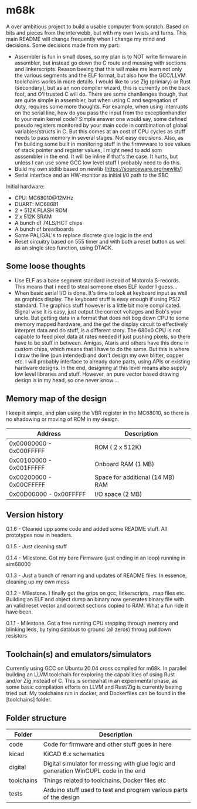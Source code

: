 # m68k
A over ambitious project to build a usable computer from scratch. Based on bits and pieces from the interwebb, but with my own twists and turns. This main README will change frequently when I change my mind and decisions. Some decisions made from my part:

- Assembler is fun in small doses, so my plan is to NOT write firmware in assembler, but instead go down the C route and messing with sections and linkerscripts. Reason beeing that this will make me learn not only the various segments and the ELF format, but also how the GCC/LLVM toolchains works in more details. I would like to use Zig (primary) or Rust (secondary), but as an non compiler wizard, this is currently on the back foot, and O'l trusted C will do. There are some chanllenges though, that are quite simple in assembler, but when using C and segregation of duty, requires some more thoughts. For example, when using interrupts on the serial line, how do you pass the input from the exceptionhandler to your main kernel code? Simple answer one would say, some defined pseudo registers monitored by your main code in combination of global variables/structs in C. But this comes at an cost of CPU cycles as stuff needs to pass memory in several stages. Not easy decisions. Also, as I'm building some built in monitoring stuff in the firmwware to see values of stack pointer and register values, I might need to add som asssembler in the end. It will be inline if that's the case. It hurts, but unless I can use some GCC low level stuff I probably need to do this.
- Build my own stdlib based on newlib (https://sourceware.org/newlib/)
- Serial interface and an HW-monitor as initial I/0 path to the SBC 

Initial hardware:
- CPU: MC68010@12MHz
- DUART: MC68681
- 2 * 512K FLASH ROM
- 2 x 512K SRAM
- A bunch of 74LS/HCT chips
- A bunch of breadboards
- Some PAL/GAL's to replace discrete glue logic in the end
- Reset circuitry based on 555 timer and with both a reset button as well as an single step function, using DTACK.

## Some loose thoughts
- Use ELF as a base segment standard instead of Motorola S-records. This means that i need to steal someone elses ELF loader I guess... 
- When basic serial I/O is done. It's time to look at keyboard input as well as graphics display. The keyboard stuff is easy enough if using PS/2 standard. The graphics stuff however is a little bit more complicated. Signal wise it is easy, just output the correct voltages and Bob's your uncle. But getting data in a format that does not bog down CPU to some memory mapped hardware, and the get the display circuit to effectively interpret data and do stuff, is a different story. The 680x0 CPU is not capable to feed pixel data at rates needed if just pushing pixels, so there have to be stuff in between. Amigas, Ataris and others have this done in custom chips, which means that I have to do the same. But this is where I draw the line (pun intended) and don't design my own blitter, copper etc. I will probably interface to already done parts, using APIs or existing hardware designs. In the end, designing at this level means also supply low level libraries and stuff. However, an pure vector based drawing design is in my head, so one never know....

## Memory map of the design
I keep it simple, and plan using the VBR register in the MC68010, so there is no shadowing or moving of ROM in my design.

| Address                 | Description                                                             |
|-------------------------|-------------------------------------------------------------------------|
| 0x00000000 - 0x000FFFFF | ROM ( 2 x 512K)                                                         |
| 0x00100000 - 0x001FFFFF | Onboard RAM (1 MB)                                                      |
| 0x00200000 - 0x00CFFFFF | Space for additional (14 MB) RAM                                        |
| 0x00D00000 - 0x00FFFFF  | I/O space  (2 MB)                                                       | 

## Version history
0.1.6 - Cleaned upp some code and added some README stuff. All prototypes now in headers.

0.1.5 - Just cleaning stuff

0.1.4 - Milestone. Got my bare Firmware (just ending in an loop) running in sim68000

0.1.3 - Just a bunch of renaming and updates of README files. In essence, cleaning up my own mess

0.1.2 - Milestone. I finally got the grips on gcc, linkerscripts, .map files etc. Building an ELF and object dump an binary now generates binary file with an valid reset vector and correct sections copied to RAM. What a fun ride it have been.

0.1.1 - Milestone. Got a free running CPU stepping through memory and blinking leds, by tying databus to ground (all zeros) throug pulldown resistors

## Toolchain(s) and emulators/simulators
Currently using GCC on Ubuntu 20.04 cross compiled for m68k.
In parallel building an LLVM toolchain for exploring the capabilities of using Rust and/or Zig instead of C. This is somewhat in an experimental phase, as some basic compilation efforts on LLVM and Rust/Zig is currently beeing tried out. My toolchains run in docker, and Dockerfiles can be found in the [toolchains] folder.

## Folder structure
| Folder     | Description                                                                          |
|------------|--------------------------------------------------------------------------------------|
| code       | Code for firmware and other stuff goes in here                                       |
| kicad      | KiCAD 6.x schematics                                                                 |
| digital    | Digital simulator for messing with glue logic and generation WinCUPL code in the end |
| toolchains | Things related to toolchains. Docker files etc                                       |
| tests      | Arduino stuff used to test and program various parts of the design                   |